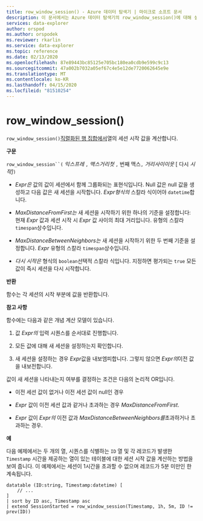 ```yaml
---
title: row_window_session() - Azure 데이터 탐색기 | 마이크로 소프트 문서
description: 이 문서에서는 Azure 데이터 탐색기의 row_window_session()에 대해 설명합니다.
services: data-explorer
author: orspod
ms.author: orspodek
ms.reviewer: rkarlin
ms.service: data-explorer
ms.topic: reference
ms.date: 02/13/2020
ms.openlocfilehash: 87e89443bc85125e705bc180ea0cdb9e599c9c13
ms.sourcegitcommit: 47a002b7032a05ef67c4e5e12de7720062645e9e
ms.translationtype: MT
ms.contentlocale: ko-KR
ms.lasthandoff: 04/15/2020
ms.locfileid: "81510254"
---
```

# <a name="row_window_session"></a>row_window_session()

`row_window_session()`[직렬화된 행 집합에서](./windowsfunctions.md#serialized-row-set)열의 세션 시작 값을 계산합니다.

**구문**

`row_window_session``(` *익스프레* `,` *맥스거리첫* `,` 번째 맥스`,` *거리사이이웃* [ 다시 *시작]*`)`

* *Expr은* 값의 값이 세션에서 함께 그룹화되는 표현식입니다.
  Null 값은 null 값을 생성하고 다음 값은 새 세션을 시작합니다.
  *Expr형식의* 스칼라 식이어야 `datetime`합니다.

* *MaxDistanceFromFirst는* 새 세션을 시작하기 위한 하나의 기준을 설정합니다: 현재 *Expr* 값과 세션 시작 시 *Expr* 값 사이의 최대 거리입니다.
  유형의 스칼라 `timespan`상수입니다.

* *MaxDistanceBetweenNeighbors는* 새 세션을 시작하기 위한 두 번째 기준을 설정합니다. *Expr*
  유형의 스칼라 `timespan`상수입니다.

* *다시 시작은* 형식의 `boolean`선택적 스칼라 식입니다. 지정하면 평가되는 `true` 모든 값이 즉시 세션을 다시 시작합니다.

**반환**

함수는 각 세션의 시작 부분에 값을 반환합니다.

**참고 사항**

함수에는 다음과 같은 개념 계산 모델이 있습니다.

1. 값 *Expr의* 입력 시퀀스를 순서대로 진행합니다.

2. 모든 값에 대해 새 세션을 설정하는지 확인합니다.

3. 새 세션을 설정하는 경우 *Expr*값을 내보엠피합니다. 그렇지 않으면 *Expr의*이전 값을 내보전합니다.

값이 새 세션을 나타내는지 여부를 결정하는 조건은 다음의 논리적 OR입니다.

* 이전 세션 값이 없거나 이전 세션 값이 null인 경우

* *Expr* 값이 이전 세션 값과 같거나 초과하는 경우 *MaxDistanceFromFirst*.

* *Expr* 값이 *Expr의* 이전 값과 *MaxDistanceBetweenNeighbors를*초과하거나 초과하는 경우.

**예**

다음 예제에서는 두 개의 열, 시퀀스를 식별하는 `ID` 열 및 각 레코드가 발생한 `Timestamp` 시간을 제공하는 열이 있는 테이블에 대한 세션 시작 값을 계산하는 방법을 보여 줍니다. 이 예제에서는 세션이 1시간을 초과할 수 없으며 레코드가 5분 미만인 한 계속됩니다.

```kusto
datatable (ID:string, Timestamp:datetime) [
    // ...
]
| sort by ID asc, Timestamp asc
| extend SessionStarted = row_window_session(Timestamp, 1h, 5m, ID != prev(ID))
```